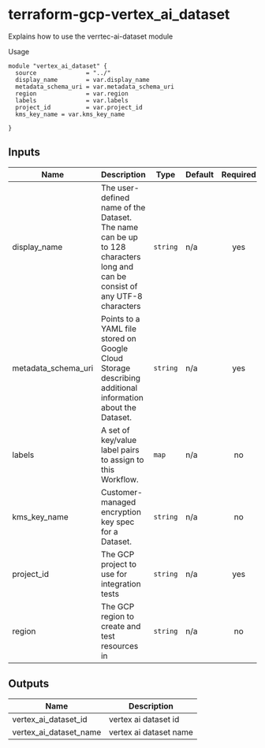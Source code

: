 # terraform-gcp-vertex_ai_dataset

Explains how to use the verrtec-ai-dataset module


Usage

```hcl
module "vertex_ai_dataset" {
  source              = "../"
  display_name        = var.display_name
  metadata_schema_uri = var.metadata_schema_uri
  region              = var.region
  labels              = var.labels
  project_id          = var.project_id
  kms_key_name = var.kms_key_name

}

```


<!-- BEGINNING OF PRE-COMMIT-TERRAFORM DOCS HOOK -->
## Inputs

| Name | Description | Type | Default | Required |
|------|-------------|------|---------|:--------:|
| display_name | The user-defined name of the Dataset. The name can be up to 128 characters long and can be consist of any UTF-8 characters | `string` | n/a | yes |
| metadata_schema_uri | Points to a YAML file stored on Google Cloud Storage describing additional information about the Dataset. | `string` | n/a | yes |
| labels | A set of key/value label pairs to assign to this Workflow. | `map` | n/a | no |
| kms_key_name  | Customer-managed encryption key spec for a Dataset. | `string` | n/a | no |
| project\_id | The GCP project to use for integration tests | `string` | n/a | yes |
| region | The GCP region to create and test resources in | `string` | n/a  | no |


## Outputs

| Name | Description |
|------|-------------|
| vertex_ai_dataset_id | vertex ai dataset id |
| vertex_ai_dataset_name | vertex ai dataset name |

<!-- END OF PRE-COMMIT-TERRAFORM DOCS HOOK -->